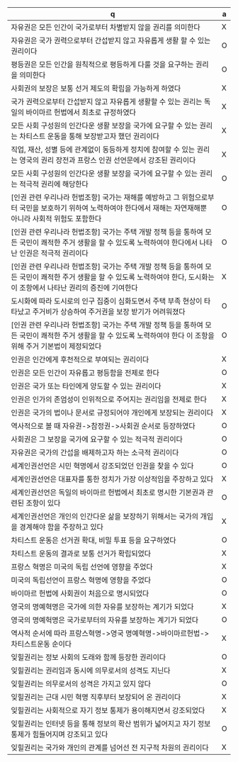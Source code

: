 q | a
---|---
자유권은 모든 인간이 국가로부터 차별받지 않을 권리를 의미한다	| X
자유권은 국가 권력으로부터 간섭받지 않고 자유롭게 생활 할 수 있는 권리이다	| O
평등권은 모든 인간을 원칙적으로 평등하게 다룰 것을 요구하는 권리을 의미한다	| O
사회권의 보장은 보통 선거 제도의 확립을 가능하게 하였다	| X
국가 권력으로부터 간섭받지 않고 자유롭게 생활할 수 있는 권리는 독일의 바이마르 헌법에서 최초로 규정하였다	| X
모든 사회 구성원의 인간다운 생활 보장을 국가에 요구할 수 있는 권리는 차티스트 운동을 통해 보장받고자 했던 권리이다	| X
직업, 재산, 성별 등에 관계없이 동등하게 정치에 참여할 수 있는 권리는 영국의 권리 장전과 프랑스 인권 선언문에서 강조된 권리이다	| X
모든 사회 구성원의 인간다운 생활 보장을 국가에 요구할 수 있는 권리는 적극적 권리에 해당한다	| O
[인권 관련 우리나라 헌법조항] 국가는 재해를 예방하고 그 위험으로부터 국민을 보호하기 위하여 노력하여야 한다에서 재해는 자연재해뿐 아니라 사회적 위험도 포함한다	| O
[인권 관련 우리나라 헌법조항] 국가는 주택 개발 정책 등을 통하여 모든 국민이 쾌적한 주거 생활을 할 수 있도록 노력하여야 한다에서 나타난 인권은 적극적 권리이다	| O
[인권 관련 우리나라 헌법조항] 국가는 주택 개발 정책 등을 통하여 모든 국민이 쾌적한 주거 생활을 할 수 있도록 노력하여야 한다, 도시화는 이 조항에서 나타난 권리의 증진에 기여한다	| X
도시화에 따라 도시로의 인구 집중이 심화도면서 주택 부족 현상이 타타났고 주거비가 상승하여 주거권을 보장 받기가 어려워졌다	| O
[인권 관련 우리나라 헌법조항] 국가는 주택 개발 정책 등을 통하여 모든 국민이 쾌적한 주거 생활을 할 수 있도록 노력하여야 한다 이 조항을 위해 주거 기본법이 제정되었다	| O
인권은 인간에게 후천적으로 부여되는 권리이다	|	X
인권은 모든 인간이 자유롭고 평등함을 전제로 한다	|	O
인권은 국가 또는 타인에게 양도할 수 있는 권리이다	| X
인권은 인가의 존엄성이 인위적으로 주어지는 권리임을 전제로 한다	| X
인권은 국가의 법이나 문서로 규정되어야 개인에게 보장되는 권리이다	| X
역사적으로 볼 때 자유권->참정권->사회권 순서로 등장하였다	| O
사회권은 그 보장을 국가에 요구할 수 있는 적극적 권리이다		| O
자유권은 국가의 간섭을 배제하고자 하는 소극적 권리이다	| O
세계인권선언은 시민 혁명에서 강조되었던 인권을 찾을 수 있다	| O
세계인권선언은 대표자를 통한 정치가 가장 이상적임을 주장하고 있다	| X
세계인권선언은 독일의 바이마르 헌법에서 최초로 명시한 기본권과 관련된 조항이 있다	| O
세계인권선언은 개인의 인간다운 삶을 보장하기 위해서는 국가의 개입을 경계해야 함을 주장하고 있다	| X
차티스트 운동은 선거권 확대, 비밀 투표 등을 요구하였다	| O
차티스트 운동의 결과로 보통 선거가 확립되었다	| X
프랑스 혁명은 미국의 독립 선언에 영향을 주었다	| X
미국의 독립선언이 프랑스 혁명에 영향을 주었다	| O
바이마르 헌법에 사회권이 처음으로 명시되었다	| O
영국의 명예혁명은 국가에 의한 자유를 보장하는 계기가 되었다	| X
영국의 명예헉명은 국가로부터의 자유를 보장하는 계기가 되었다	| O
역사적 순서에 따라 프랑스혁명->영국 명예혁명->바이마르헌법->차티스트운동 순이다	| X
잊힐권리는 정보 사회의 도래와 함께 등장한 권리이다	| O
잊힐권리는 권리임과 동시에 의무로서의 성격도 지닌다	| X
잊힐권리는 의무로서의 성격은 가지고 있지 않다		| O
잊힐권리는 근대 시민 혁명 직후부터 보장되어 온 권리이다	| X
잊힐권리는 사회적으로 자기 정보 통제가 용이해지면서 강조되었다	|	X
잊힐권리는 인터넷 등을 통해 정보의 확산 범위가 넓어지고 자기 정보 통제가 힘들어지며 강조되고 있다	| O
잊힐권리는 국가와 개인의 관계를 넘어선 전 지구적 차원의 권리이다	| X





